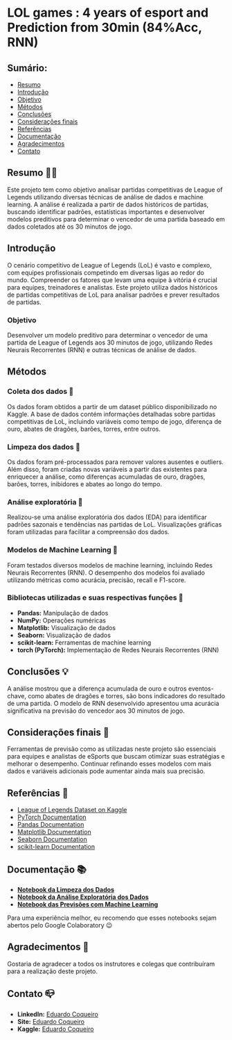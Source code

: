 # LOL games : 4 years of esport and Prediction from 30min (84%Acc, RNN)

## Sumário:
- [Resumo](#resumo)
- [Introdução](#introdução)
- [Objetivo](#objetivo)
- [Métodos](#métodos)
- [Conclusões](#conclusões)
- [Considerações finais](#considerações-finais)
- [Referências](#referências)
- [Documentação](#documentação)
- [Agradecimentos](#agradecimentos)
- [Contato](#contato)

## Resumo 🏃‍♀️
Este projeto tem como objetivo analisar partidas competitivas de League of Legends utilizando diversas técnicas de análise de dados e machine learning. A análise é realizada a partir de dados históricos de partidas, buscando identificar padrões, estatísticas importantes e desenvolver modelos preditivos para determinar o vencedor de uma partida baseado em dados coletados até os 30 minutos de jogo.

## Introdução
O cenário competitivo de League of Legends (LoL) é vasto e complexo, com equipes profissionais competindo em diversas ligas ao redor do mundo. Compreender os fatores que levam uma equipe à vitória é crucial para equipes, treinadores e analistas. Este projeto utiliza dados históricos de partidas competitivas de LoL para analisar padrões e prever resultados de partidas.

### Objetivo
Desenvolver um modelo preditivo para determinar o vencedor de uma partida de League of Legends aos 30 minutos de jogo, utilizando Redes Neurais Recorrentes (RNN) e outras técnicas de análise de dados.

## Métodos
### Coleta dos dados 🎲
Os dados foram obtidos a partir de um dataset público disponibilizado no Kaggle. A base de dados contém informações detalhadas sobre partidas competitivas de LoL, incluindo variáveis como tempo de jogo, diferença de ouro, abates de dragões, barões, torres, entre outros.

### Limpeza dos dados 🧹
Os dados foram pré-processados para remover valores ausentes e outliers. Além disso, foram criadas novas variáveis a partir das existentes para enriquecer a análise, como diferenças acumuladas de ouro, dragões, barões, torres, inibidores e abates ao longo do tempo.

### Análise exploratória 🤿
Realizou-se uma análise exploratória dos dados (EDA) para identificar padrões sazonais e tendências nas partidas de LoL. Visualizações gráficas foram utilizadas para facilitar a compreensão dos dados.

### Modelos de Machine Learning 🔮
Foram testados diversos modelos de machine learning, incluindo Redes Neurais Recorrentes (RNN). O desempenho dos modelos foi avaliado utilizando métricas como acurácia, precisão, recall e F1-score.

### Bibliotecas utilizadas e suas respectivas funções 🐍
- **Pandas:** Manipulação de dados
- **NumPy:** Operações numéricas
- **Matplotlib:** Visualização de dados
- **Seaborn:** Visualização de dados
- **scikit-learn:** Ferramentas de machine learning
- **torch (PyTorch):** Implementação de Redes Neurais Recorrentes (RNN)

## Conclusões 💡
A análise mostrou que a diferença acumulada de ouro e outros eventos-chave, como abates de dragões e torres, são bons indicadores do resultado de uma partida. O modelo de RNN desenvolvido apresentou uma acurácia significativa na previsão do vencedor aos 30 minutos de jogo.

## Considerações finais 🚀
Ferramentas de previsão como as utilizadas neste projeto são essenciais para equipes e analistas de eSports que buscam otimizar suas estratégias e melhorar o desempenho. Continuar refinando esses modelos com mais dados e variáveis adicionais pode aumentar ainda mais sua precisão.

## Referências 📄
- [League of Legends Dataset on Kaggle](https://www.kaggle.com/datasets/jonathanbouchet/lol-games-4-years-of-esport)
- [PyTorch Documentation](https://pytorch.org/docs/stable/index.html)
- [Pandas Documentation](https://pandas.pydata.org/pandas-docs/stable/)
- [Matplotlib Documentation](https://matplotlib.org/stable/contents.html)
- [Seaborn Documentation](https://seaborn.pydata.org/)
- [scikit-learn Documentation](https://scikit-learn.org/stable/)

## Documentação 📚
- **[Notebook da Limpeza dos Dados](link_do_notebook_limpeza)**
- **[Notebook da Análise Exploratória dos Dados](link_do_notebook_eda)**
- **[Notebook das Previsões com Machine Learning](link_do_notebook_ml)**

Para uma experiência melhor, eu recomendo que esses notebooks sejam abertos pelo Google Colaboratory 😉

## Agradecimentos 👏
Gostaria de agradecer a todos os instrutores e colegas que contribuíram para a realização deste projeto.

## Contato 📪
- **LinkedIn:** [Eduardo Coqueiro](https://www.linkedin.com/in/eduardocoqueiro/)
- **Site:** [Eduardo Coqueiro](https://dataguy.my.canva.site/eduardo-coqueiro)
- **Kaggle:** [Eduardo Coqueiro](https://www.kaggle.com/eduardocoqueiro)

